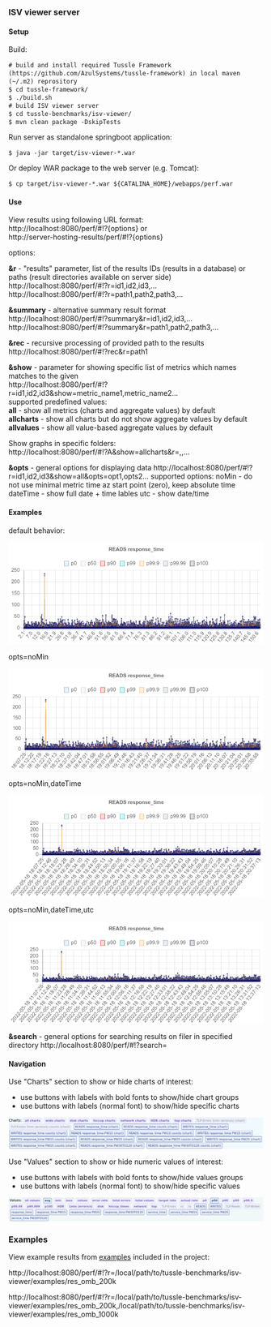 ### ISV viewer server
#### Setup
Build:
```
# build and install required Tussle Framework (https://github.com/AzulSystems/tussle-framework) in local maven (~/.m2) reprository
$ cd tussle-framework/
$ ./build.sh
# build ISV viewer server
$ cd tussle-benchmarks/isv-viewer/
$ mvn clean package -DskipTests
```
Run server as standalone springboot application:
```
$ java -jar target/isv-viewer-*.war
```
Or deploy WAR package to the web server (e.g. Tomcat):
```
$ cp target/isv-viewer-*.war ${CATALINA_HOME}/webapps/perf.war
```
#### Use
View results using following URL format: <br/>
http://localhost:8080/perf/#!?{options} or <br/>
http://server-hosting-results/perf/#!?{options} <br/>

options:

**&r** - "results" parameter, list of the results IDs (results in a database) or paths (result directories available on server side) <br/>
http://localhost:8080/perf/#!?r=id1,id2,id3,... <br/>
http://localhost:8080/perf/#!?r=path1,path2,path3,... <br/>

**&summary** - alternative summary result format <br/>
http://localhost:8080/perf/#!?summary&r=id1,id2,id3,... <br/>
http://localhost:8080/perf/#!?summary&r=path1,path2,path3,... <br/>

**&rec** - recursive processing of provided path to the results <br/>
http://localhost:8080/perf/#!?rec&r=path1 <br/>

**&show** - parameter for showing specific list of metrics which names matches to the given <br/>
http://localhost:8080/perf/#!?r=id1,id2,id3&show=metric_name1,metric_name2... <br/>
supported predefined values: <br/>
   **all** - show all metrics (charts and aggregate values) by default <br/>
   **allcharts** - show all charts but do not show aggregate values by default <br/>
   **allvalues** - show all value-based aggregate values by default <br/>

Show graphs in specific folders: <br/>
http://localhost:8080/perf/#!?A&show=allcharts&r=<path1>,<path2>,... <br/>

**&opts** - general options for displaying data
http://localhost:8080/perf/#!?r=id1,id2,id3&show=all&opts=opt1,opts2...
supported options:
noMin - do not use minimal metric time az start point (zero), keep absolute time
dateTime - show full date + time lables
utc - show date/time

#### Examples
   
default behavior:
   
![chart_default](assets/chart_default.png)

opts=noMin
   
![chart_noMin](assets/chart_noMin.png)
   
opts=noMin,dateTime
   
![chart_noMin_dateTime](assets/chart_noMin,dateTime.png)
   
opts=noMin,dateTime,utc
   
![chart_noMin_dateTime_utc](assets/chart_noMin,dateTime,utc.png)

**&search** - general options for searching results on filer in specified directory
http://localhost:8080/perf/#!?search=<nfs path>

#### Navigation

Use "Charts" section to show or hide charts of interest:
- use buttons with labels with bold fonts  to show/hide chart groups
- use buttons with labels (normal font) to show/hide specific charts
   
![buttons1](assets/buttons1.png)

Use "Values" section to show or hide numeric values of interest:
- use buttons with labels with bold fonts  to show/hide values groups
- use buttons with labels (normal font) to show/hide specific values

![buttons2](assets/buttons2.png)

### Examples

View example results from [examples](examples) included in the project:
   
http://localhost:8080/perf/#!?r=/local/path/to/tussle-benchmarks/isv-viewer/examples/res_omb_200k
   
http://localhost:8080/perf/#!?r=/local/path/to/tussle-benchmarks/isv-viewer/examples/res_omb_200k,/local/path/to/tussle-benchmarks/isv-viewer/examples/res_omb_1000k

